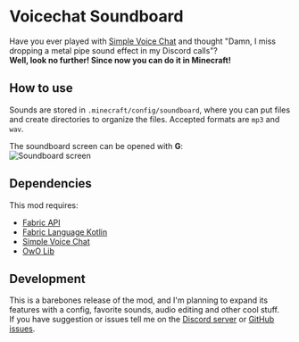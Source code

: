 # Voicechat Soundboard

Have you ever played with [Simple Voice Chat](https://modrinth.com/plugin/simple-voice-chat) and thought "Damn, I miss dropping a metal pipe sound effect in my Discord calls"?  
**Well, look no further! Since now you can do it in Minecraft!**

## How to use
Sounds are stored in `.minecraft/config/soundboard`, where you can put files and create directories to organize the files.
Accepted formats are `mp3` and `wav`.  

The soundboard screen can be opened with **G**:  
![Soundboard screen](https://cdn.modrinth.com/data/N8s60DWW/images/3a0dc4edbe8dedd4ece49b635e2f38d097470b37.png)

## Dependencies
This mod requires:
- [Fabric API](https://modrinth.com/mod/fabric-api)
- [Fabric Language Kotlin](https://modrinth.com/mod/fabric-language-kotlin)
- [Simple Voice Chat](https://modrinth.com/plugin/simple-voice-chat)
- [OwO Lib](https://modrinth.com/mod/owo-lib)

## Development
This is a barebones release of the mod, and I'm planning to expand its features with a config, favorite sounds, audio editing and other cool stuff.  
If you have suggestion or issues tell me on the [Discord server](https://discord.gg/TBgNUCfryS) or [GitHub issues](https://github.com/kikugie/voicechat-soundboard).